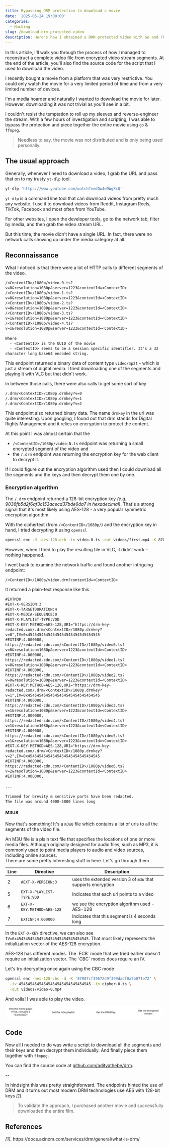 ```yaml
---
title: Bypassing DRM protection to download a movie
date: '2025-05-24 19:00:00'
categories:
  - Hacking
slug: /download-drm-protected-video
description: Here's how I obtained a DRM protected video with Go and FFMPEG.
---
```


In this article, I'll walk you through the process of how I managed to reconstruct a complete video file from encrypted video stream segments.
At the end of the article, you'll also find the source code for the script that I used to download the video.

I recently bought a movie from a platform that was very restrictive. You could only watch the movie for a very limited period of time and from a very limited number of devices.

I'm a media hoarder and naturally I wanted to download the movie for later.
However, downloading it was not trivial as you'll see in a bit.

I couldn't resist the temptation to roll up my sleeves and reverse-engineer the stream.
With a few hours of investigation and scripting, I was able to bypass the protection and piece together the entire movie using `go` & `ffmpeg`.

> Needless to say, the movie was not distributed and is only being used personally.

## The usual approach

Generally, whenever I need to download a video, I grab the URL and pass that on to my trusty `yt-dlp` tool.

```sh
yt-dlp 'https://www.youtube.com/watch?v=dQw4w9WgXcQ'
```

<div class="section-notes">
<code>yt-dlp</code> is a command line tool that can download videos from pretty much any website. I use it to download videos from Reddit, Instagram Reels, TikTok, Facebook and most often from YouTube.
</div>

For other websites, I open the developer tools, go to the network tab, filter by media, and then grab the video stream URL.

But this time, the movie didn't have a single URL. In fact, there were no network calls showing up under the media category at all.

## Reconnaissance

What I noticed is that there were a lot of HTTP calls to different segments of the video.

```
/<ContentID>/1080p/video-0.ts?v=0&resolution=1080p&server=1223&contextId=<ContextID>
/<ContentID>/1080p/video-1.ts?v=0&resolution=1080p&server=1223&contextId=<ContextID>
/<ContentID>/1080p/video-2.ts?v=0&resolution=1080p&server=1223&contextId=<ContextID>
/<ContentID>/1080p/video-3.ts?v=1&resolution=1080p&server=1223&contextId=<ContextID>
/<ContentID>/1080p/video-4.ts?v=1&resolution=1080p&server=1223&contextId=<ContextID>

Where
  - <ContentID> is the UUID of the movie
  - <ContextID> seems to be a session specific identifier. It's a 32 character long base64 encoded string.
```

This endpoint returned a binary data of content type `video/mp2t` - which is just a stream of digital media. I tried downloading one of the segments and playing it with VLC but that didn't work.

In between those calls, there were also calls to get some sort of key

```
/.drm/<ContextID>/1080p.drmkey?v=0
/.drm/<ContextID>/1080p.drmkey?v=1
/.drm/<ContextID>/1080p.drmkey?v=2
```

This endpoint also returned binary data. The name `drmkey` in the url was quite interesting.
Upon googling, I found out that drm stands for Digital Rights Management and it relies on encryption to protect the content.

At this point I was almost certain that the

- `/<ContentID>/1080p/video-N.ts` endpoint was returning a small encrypted segment of the video and
- the `/.drm` endpoint was returning the encryption key for the web client to decrypt it.

If I could figure out the encryption algorithm used then I could download all the segments and the keys and then decrypt them one by one.

### Encryption algorithm

The `/.drm` endpoint returned a 128-bit encryption key _(e.g. 9036fb5d2f6af3c153acecd37bde6da7 in hexadecimal)_.
That's a strong signal that it's most likely using AES-128 - a very popular symmetric encryption algorithm.

With the ciphertext (from `/<ContentID>/1080p/`) and the encryption key in hand, I tried decrypting it using `openssl`

```sh
openssl enc -d -aes-128-ecb -in video-0.ts -out videos/first.mp4 -K 87807cf39672d9f399dadf0a5b071e72 -nopad
```

However, when I tried to play the resulting file in VLC, it didn’t work – nothing happened.

I went back to examine the network traffic and found another intriguing endpoint:

```
/<ContentID>/1080p/video.drm?contextId=<ContextID>
```

It returned a plain-text response like this

```
#EXTM3U
#EXT-X-VERSION:3
#EXT-X-TARGETDURATION:4
#EXT-X-MEDIA-SEQUENCE:0
#EXT-X-PLAYLIST-TYPE:VOD
#EXT-X-KEY:METHOD=AES-128,URI="https://drm-key-redacted.com/.drm/<ContextID>/1080p.drmkey?v=0",IV=0x45454545454545454545454545454545
#EXTINF:4.000000,
https://redacted-cdn.com/<ContentID>/1080p/video0.ts?v=0&resolution=1080p&server=1223&contextId=<ContextID>
#EXTINF:4.000000,
https://redacted-cdn.com/<ContentID>/1080p/video1.ts?v=0&resolution=1080p&server=1223&contextId=<ContextID>
#EXTINF:4.000000,
https://redacted-cdn.com/<ContentID>/1080p/video2.ts?v=0&resolution=1080p&server=1223&contextId=<ContextID>
#EXT-X-KEY:METHOD=AES-128,URI="https://drm-key-redacted.com/.drm/<ContextID>/1080p.drmkey?v=1",IV=0x45454545454545454545454545454545
#EXTINF:4.000000,
https://redacted-cdn.com/<ContentID>/1080p/video3.ts?v=1&resolution=1080p&server=1223&contextId=<ContextID>
#EXTINF:4.000000,
https://redacted-cdn.com/<ContentID>/1080p/video4.ts?v=1&resolution=1080p&server=1223&contextId=<ContextID>
#EXTINF:4.000000,
https://redacted-cdn.com/<ContentID>/1080p/video5.ts?v=1&resolution=1080p&server=1223&contextId=<ContextID>
#EXT-X-KEY:METHOD=AES-128,URI="https://drm-key-redacted.com/.drm/<ContextID>/1080p.drmkey?v=2",IV=0x45454545454545454545454545454545
#EXTINF:4.000000,
https://redacted-cdn.com/<ContentID>/1080p/video6.ts?v=2&resolution=1080p&server=1223&contextId=<ContextID>
#EXTINF:4.000000,

...

Trimmed for brevity & sensitive parts have been redacted.
The file was around 4000-5000 lines long
```

#### M3U8

Now that's something! It's a `m3u8` file which contains a list of urls to all the segments of the video file.

<div class="section-notes">
An M3U file is a plain text file that specifies the locations of one or more media files. Although originally designed for audio files, such as MP3, it is commonly used to point media players to audio and video sources, including online sources.
</div>
There are some pretty interesting stuff in here. Let's go through them

| Line | Directive                  | Description                                                   |
| ---- | -------------------------- | ------------------------------------------------------------- |
| 2    | `#EXT-X-VERSION:3`         | uses the extended version 3 of `m3u` that supports encryption |
| 5    | `EXT-X-PLAYLIST-TYPE:VOD`  | Indicates that each url points to a video                     |
| 6    | `EXT-X-KEY:METHOD=AES-128` | we see the encryption algorithm used - AES-128                |
| 7    | `EXTINF:4.000000`          | Indicates that this segment is 4 seconds long                 |

In the `EXT-X-KEY` directive, we can also see `IV=0x45454545454545454545454545454545`. That most likely represents the initialization vector of the AES-128 encryption.

<div class="section-notes">
AES-128 has different modes. The `ECB` mode that we tried earlier doesn't require an initialization vector. The `CBC` modes does require an IV.
</div>

Let's try decrypting once again using the CBC mode

```sh
openssl enc -aes-128-cbc -d -K '87807cf39672d9f399dadf0a5b071e72' \
  -iv 45454545454545454545454545454545 -in cipher-0.ts \
  -out videos/video-0.mp4
```

And voila! I was able to play the video.

![Diagram showing how the encrypted stream and keys are retrieved](./drm-reverse-engineer-diagram.svg)


## Code

Now all I needed to do was write a script to download all the segments and their keys and then decrypt them individually.
And finally piece them together with `ffmpeg`.

You can find the source code at [github.com/adityathebe/drm](https://github.com/adityathebe/drm).

--

In hindsight this was pretty straightforward.
The endpoints hinted the use of DRM and it turns out most modern DRM technologies use AES with 128-bit keys [_[1]_](#ref-1).

> To validate the approach, I purchased another movie and successfully downloaded the entire film.

## References

<div id="ref-1">
<i>[1]</i>. https://docs.axinom.com/services/drm/general/what-is-drm/
</div>

</br>
</br>
